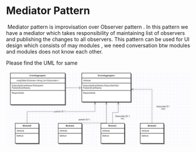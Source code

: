 

<h1>Mediator Pattern </h1>	

​						Mediator pattern is improvisation over Observer pattern . In this pattern we have a mediator which takes responsibility of maintaining list of observers and publishing the changes to all observers. This pattern can be used for UI design which consists of may modules , we need conversation btw modules and modules does not know each other.

Please find the UML for same

![](Images\Mediator.png)



